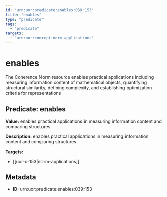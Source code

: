 ```yaml
---
id: "urn:uor:predicate:enables:039:153"
title: "enables"
type: "predicate"
tags:
  - "predicate"
targets:
  - "urn:uor:concept:norm-applications"
---
```


# enables

The Coherence Norm resource enables practical applications including measuring information content of mathematical objects, quantifying structural similarity, defining complexity, and establishing optimization criteria for representations

## Predicate: enables

**Value:** enables practical applications in measuring information content and comparing structures

**Description:** enables practical applications in measuring information content and comparing structures

**Targets:**

- [[uor-c-153|norm-applications]]

## Metadata

- **ID:** urn:uor:predicate:enables:039:153
